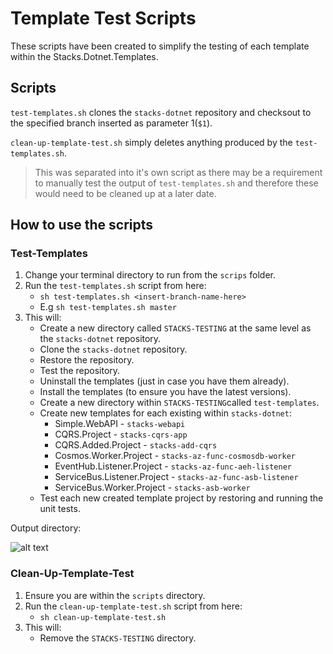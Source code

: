 # Template Test Scripts

These scripts have been created to simplify the testing of each template within the Stacks.Dotnet.Templates.

## Scripts

`test-templates.sh` clones the `stacks-dotnet` repository and checksout to the specified branch inserted as parameter 1(`$1`). 

`clean-up-template-test.sh` simply deletes anything produced by the `test-templates.sh`. 
> This was separated into it's own script as there may be a requirement to manually test the output of `test-templates.sh` and therefore these would need to be cleaned up at a later date. 

## How to use the scripts

### Test-Templates

1. Change your terminal directory to run from the `scrips` folder.
2. Run the `test-templates.sh` script from here:
    - `sh test-templates.sh <insert-branch-name-here>`
    - E.g `sh test-templates.sh master`
3. This will: 
    - Create a new directory called `STACKS-TESTING` at the same level as the `stacks-dotnet` repository.
    - Clone the `stacks-dotnet` repository.
    - Restore the repository.
    - Test the repository.
    - Uninstall the templates (just in case you have them already).
    - Install the templates (to ensure you have the latest versions).
    - Create a new directory within `STACKS-TESTING`called `test-templates`.
    - Create new templates for each existing within `stacks-dotnet`:
        - Simple.WebAPI - `stacks-webapi`
        - CQRS.Project - `stacks-cqrs-app`
        - CQRS.Added.Project - `stacks-add-cqrs`
        - Cosmos.Worker.Project - `stacks-az-func-cosmosdb-worker`
        - EventHub.Listener.Project - `stacks-az-func-aeh-listener`
        - ServiceBus.Listener.Project - `stacks-az-func-asb-listener`
        - ServiceBus.Worker.Project - `stacks-asb-worker`
    - Test each new created template project by restoring and running the unit tests. 

Output directory:

![alt text](STACKS-TESTING.png)

### Clean-Up-Template-Test

1. Ensure you are within the `scripts` directory.
2. Run the `clean-up-template-test.sh` script from here:
    - `sh clean-up-template-test.sh`
3. This will:
    - Remove the `STACKS-TESTING` directory.


